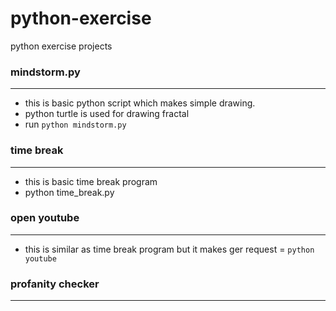 # python-exercise
python exercise projects

### mindstorm.py 
- - -
- this is basic python script which makes simple drawing.
- python turtle is used for drawing fractal
- run `python mindstorm.py` 



### time break
- - -
- this is basic time break program 
- python time_break.py



### open youtube
- - -
- this is similar as time break program but it makes ger request
= `python youtube` 


### profanity checker
- - -
